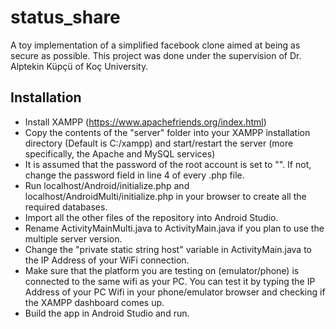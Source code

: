 # status_share
A toy implementation of a simplified facebook clone aimed at being as secure as possible.
This project was done under the supervision of Dr. Alptekin Küpçü of Koç University.

## Installation
* Install XAMPP (https://www.apachefriends.org/index.html)
* Copy the contents of the "server" folder into your XAMPP installation directory (Default is C:/xampp) and start/restart the server (more specifically, the Apache and MySQL services)
* It is assumed that the password of the root account is set to "". If not, change the password field in line 4 of every .php file.
* Run localhost/Android/initialize.php and localhost/AndroidMulti/initialize.php in your browser to create all the required databases.
* Import all the other files of the repository into Android Studio.
* Rename ActivityMainMulti.java to ActivityMain.java if you plan to use the multiple server version.
* Change the "private static string host" variable in ActivityMain.java to the IP Address of your WiFi connection.
* Make sure that the platform you are testing on (emulator/phone) is connected to the same wifi as your PC. You can test it by typing the IP Address of your PC Wifi in your phone/emulator browser and checking if the XAMPP dashboard comes up.
* Build the app in Android Studio and run.
